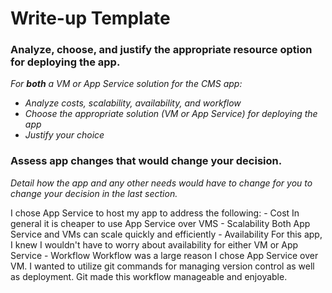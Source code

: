 # Write-up Template

### Analyze, choose, and justify the appropriate resource option for deploying the app.

*For **both** a VM or App Service solution for the CMS app:*
- *Analyze costs, scalability, availability, and workflow*
- *Choose the appropriate solution (VM or App Service) for deploying the app*
- *Justify your choice*

### Assess app changes that would change your decision.

*Detail how the app and any other needs would have to change for you to change your decision in the last section.* 

I chose App Service to host my app to address the following:
    - Cost
        In general it is cheaper to use App Service over VMS
    - Scalability
        Both App Service and VMs can scale quickly and efficiently
    - Availability
        For this app, I knew I wouldn't have to worry about availability for either VM or App Service
    - Workflow
        Workflow was a large reason I chose App Service over VM. I wanted to utilize git commands for managing version control as well as deployment. Git made this workflow manageable and enjoyable.